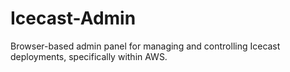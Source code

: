 # Icecast-Admin
Browser-based admin panel for managing and controlling Icecast deployments, specifically within AWS.
